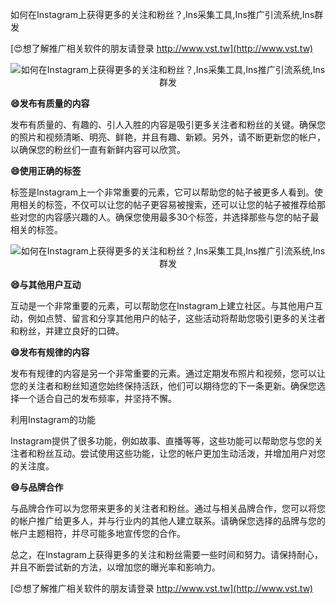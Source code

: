 如何在Instagram上获得更多的关注和粉丝？,Ins采集工具,Ins推广引流系统,Ins群发

[😍想了解推广相关软件的朋友请登录 http://www.vst.tw](http://www.vst.tw)

 <center><img src="https://vst.tw/MP4/tuiguang/png/8.png" alt="如何在Instagram上获得更多的关注和粉丝？,Ins采集工具,Ins推广引流系统,Ins群发"></center>

**😄发布有质量的内容**

发布有质量的、有趣的、引人入胜的内容是吸引更多关注者和粉丝的关键。确保您的照片和视频清晰、明亮、鲜艳，并且有趣、新颖。另外，请不断更新您的帐户，以确保您的粉丝们一直有新鲜内容可以欣赏。

**😄使用正确的标签**

标签是Instagram上一个非常重要的元素，它可以帮助您的帖子被更多人看到。使用相关的标签，不仅可以让您的帖子更容易被搜索，还可以让您的帖子被推荐给那些对您的内容感兴趣的人。确保您使用最多30个标签，并选择那些与您的帖子最相关的标签。

 <center><img src="https://vst.tw/MP4/tuiguang/png/3.png" alt="如何在Instagram上获得更多的关注和粉丝？,Ins采集工具,Ins推广引流系统,Ins群发"></center>

**😄与其他用户互动**

互动是一个非常重要的元素，可以帮助您在Instagram上建立社区。与其他用户互动，例如点赞、留言和分享其他用户的帖子，这些活动将帮助您吸引更多的关注者和粉丝，并建立良好的口碑。

**😄发布有规律的内容**

发布有规律的内容是另一个非常重要的元素。通过定期发布照片和视频，您可以让您的关注者和粉丝知道您始终保持活跃，他们可以期待您的下一条更新。确保您选择一个适合自己的发布频率，并坚持不懈。

利用Instagram的功能

Instagram提供了很多功能，例如故事、直播等等，这些功能可以帮助您与您的关注者和粉丝互动。尝试使用这些功能，让您的帐户更加生动活泼，并增加用户对您的关注度。

**😄与品牌合作**

与品牌合作可以为您带来更多的关注者和粉丝。通过与相关品牌合作，您可以将您的帐户推广给更多人，并与行业内的其他人建立联系。请确保您选择的品牌与您的帐户主题相符，并尽可能多地宣传您的合作。

总之，在Instagram上获得更多的关注和粉丝需要一些时间和努力。请保持耐心，并且不断尝试新的方法，以增加您的曝光率和影响力。

[😍想了解推广相关软件的朋友请登录 http://www.vst.tw](http://www.vst.tw)




